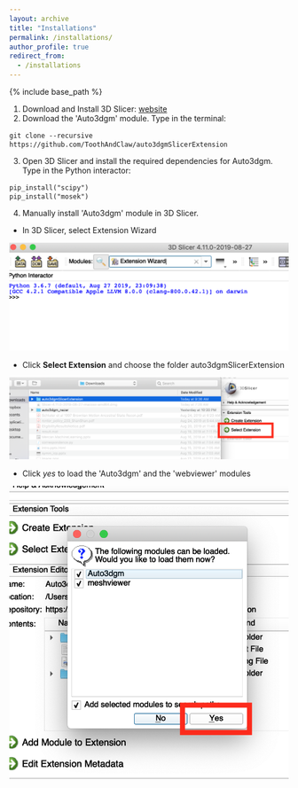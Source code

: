 ```yaml
---
layout: archive
title: "Installations"
permalink: /installations/
author_profile: true
redirect_from:
  - /installations
---
```


{% include base_path %}

1. Download and Install 3D Slicer: [website](https://download.slicer.org/)
2. Download the 'Auto3dgm' module.
Type in the terminal: 
```
git clone --recursive https://github.com/ToothAndClaw/auto3dgmSlicerExtension
```
3. Open 3D Slicer and install the required dependencies for Auto3dgm. 
Type in the Python interactor: 
```
pip_install("scipy")
pip_install("mosek")
```
4. Manually install 'Auto3dgm' module in 3D Slicer.  
* In 3D Slicer, select Extension Wizard

<img src="images/01.png">

* Click **Select Extension** and choose the folder auto3dgmSlicerExtension

<img src="images/02.png">

* Click *yes* to load the 'Auto3dgm' and the 'webviewer' modules

<img src="images/03.png">
